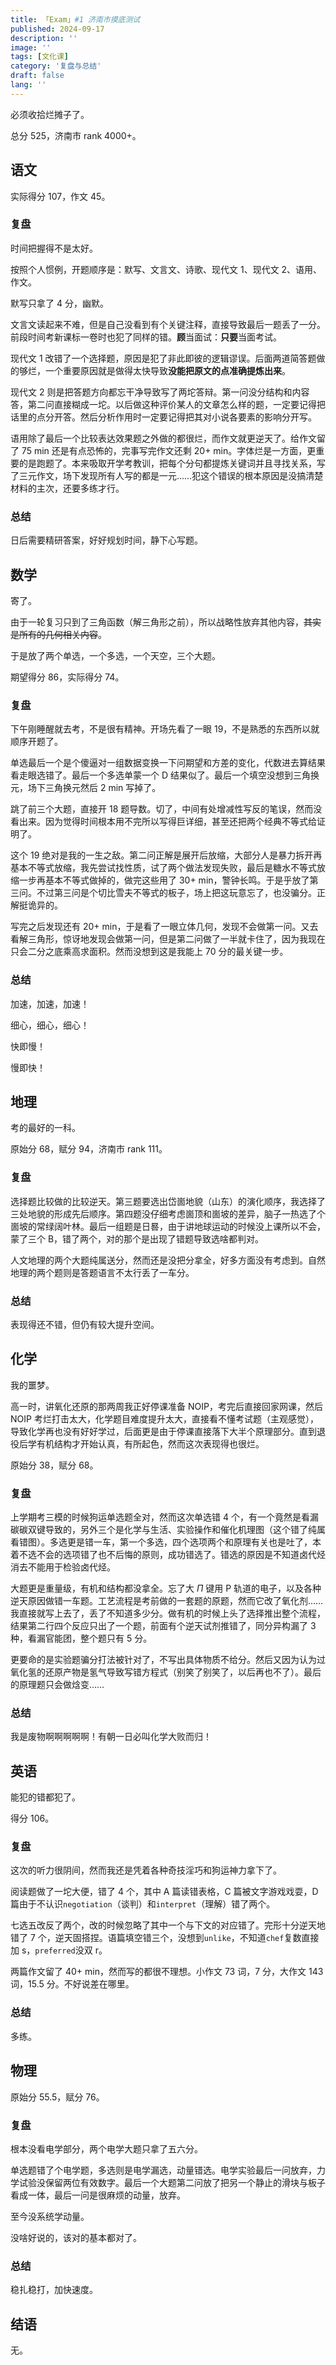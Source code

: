 ```yaml
---
title: 「Exam」#1 济南市摸底测试
published: 2024-09-17
description: ''
image: ''
tags: [文化课]
category: '复盘与总结'
draft: false 
lang: ''
---
```

必须收拾烂摊子了。

总分 $525$，济南市 rank 4000+。

## 语文

实际得分 $107$，作文 $45$。

### 复盘

时间把握得不是太好。

按照个人惯例，开题顺序是：默写、文言文、诗歌、现代文 1、现代文 2、语用、作文。

默写只拿了 4 分，幽默。

文言文读起来不难，但是自己没看到有个关键注释，直接导致最后一题丢了一分。前段时间考新课标一卷时也犯了同样的错。**顾**当面试：**只要**当面考试。

现代文 1 改错了一个选择题，原因是犯了非此即彼的逻辑谬误。后面两道简答题做的够烂，一个重要原因就是做得太快导致**没能把原文的点准确提炼出来**。

现代文 2 则是把答题方向都忘干净导致写了两坨答辩。第一问没分结构和内容答，第二问直接糊成一坨。以后做这种评价某人的文章怎么样的题，一定要记得把话里的点分开答。然后分析作用时一定要记得把其对小说各要素的影响分开写。

语用除了最后一个比较表达效果题之外做的都很烂，而作文就更逆天了。给作文留了 75 min 还是有点恐怖的，完事写完作文还剩 20+ min。字体烂是一方面，更重要的是跑题了。本来吸取开学考教训，把每个分句都提炼关键词并且寻找关系，写了三元作文，场下发现所有人写的都是一元……犯这个错误的根本原因是没搞清楚材料的主次，还要多练才行。

### 总结

日后需要精研答案，好好规划时间，静下心写题。

## 数学

寄了。

由于一轮复习只到了三角函数（解三角形之前），所以战略性放弃其他内容，~~其实是所有的几何相关内容~~。

于是放了两个单选，一个多选，一个天空，三个大题。

期望得分 $86$，实际得分 $74$。

### 复盘

下午刚睡醒就去考，不是很有精神。开场先看了一眼 19，不是熟悉的东西所以就顺序开题了。

单选最后一个是个傻逼对一组数据变换一下问期望和方差的变化，代数进去算结果看走眼选错了。最后一个多选单蒙一个 D 结果似了。最后一个填空没想到三角换元，场下三角换元然后 2 min 写掉了。

跳了前三个大题，直接开 18 题导数。切了，中间有处增减性写反的笔误，然而没看出来。因为觉得时间根本用不完所以写得巨详细，甚至还把两个经典不等式给证明了。

这个 19 绝对是我的一生之敌。第二问正解是展开后放缩，大部分人是暴力拆开再基本不等式放缩，我先尝试找性质，试了两个做法发现失败，最后是糖水不等式放缩一步再基本不等式做掉的，做完这些用了 30+ min，警钟长鸣。于是乎放了第三问。不过第三问是个切比雪夫不等式的板子，场上把这玩意忘了，也没骗分。正解挺诡异的。

写完之后发现还有 20+ min，于是看了一眼立体几何，发现不会做第一问。又去看解三角形，惊讶地发现会做第一问，但是第二问做了一半就卡住了，因为我现在只会二分之底乘高求面积。然而没想到这是我能上 70 分的最关键一步。

### 总结

加速，加速，加速！



细心，细心，细心！

快即慢！

慢即快！

## 地理

考的最好的一科。

原始分 $68$，赋分 $94$，济南市 rank 111。

### 复盘

选择题比较做的比较逆天。第三题要选出岱崮地貌（山东）的演化顺序，我选择了三处地貌的形成先后顺序。第四题没仔细考虑崮顶和崮坡的差异，脑子一热选了个崮坡的常绿阔叶林。最后一组题是日晷，由于讲地球运动的时候没上课所以不会，蒙了三个 B，错了两个，对的那个是出现了错题导致选啥都判对。

人文地理的两个大题纯属送分，然而还是没把分拿全，好多方面没有考虑到。自然地理的两个题则是答题语言不太行丢了一车分。

### 总结

表现得还不错，但仍有较大提升空间。

## 化学

我的噩梦。

高一时，讲氧化还原的那两周我正好停课准备 NOIP，考完后直接回家网课，然后 NOIP 考烂打击太大，化学题目难度提升太大，直接看不懂考试题（主观感觉），导致化学再也没有好好学过，后面更是由于停课直接落下大半个原理部分。直到退役后学有机结构才开始认真，有所起色，然而这次表现得也很烂。

原始分 $38$，赋分 $68$。

### 复盘

上学期考三模的时候狗运单选题全对，然而这次单选错 4 个，有一个竟然是看漏碳碳双键导致的，另外三个是化学与生活、实验操作和催化机理图（这个错了纯属看错图）。多选更是错一车，第一个多选，四个选项两个和原理有关也是吐了，本着不选不会的选项错了也不后悔的原则，成功错选了。错选的原因是不知道卤代烃消去不能用于检验卤代烃。

大题更是重量级，有机和结构都没拿全。忘了大 $\Pi$ 键用 P 轨道的电子，以及各种逆天原因做错一车题。工艺流程是考前做的一套题的原题，然而它改了氧化剂……我直接就写上去了，丢了不知道多少分。做有机的时候上头了选择推出整个流程，结果第二行四个反应只出了一个题，前面有个逆天试剂推错了，同分异构漏了 3 种，看漏官能团，整个题只有 5 分。

更要命的是实验题骗分打法被针对了，不写出具体物质不给分。然后又因为认为过氧化氢的还原产物是氢气导致写错方程式（别笑了别笑了，以后再也不了）。最后的原理题只会做焓变……

### 总结

我是废物啊啊啊啊啊！有朝一日必叫化学大败而归！

## 英语

能犯的错都犯了。

得分 $106$。

### 复盘

这次的听力很阴间，然而我还是凭着各种奇技淫巧和狗运神力拿下了。

阅读题做了一坨大便，错了 4 个，其中 A 篇读错表格，C 篇被文字游戏戏耍，D 篇由于不认识`negotiation`（谈判）和`interpret`（理解）错了两个。

七选五改反了两个，改的时候忽略了其中一个与下文的对应错了。完形十分逆天地错了 7 个，逆天固搭捏。语篇填空错三个，没想到`unlike`，不知道`chef`复数直接加 s，`preferred`没双 r。

两篇作文留了 40+ min，然而写的都很不理想。小作文 73 词，7 分，大作文 143 词，15.5 分。不好说差在哪里。

### 总结

多练。

## 物理

原始分 $55.5$，赋分 $76$。

### 复盘

根本没看电学部分，两个电学大题只拿了五六分。

单选题错了个电学题，多选则是电学漏选，动量错选。电学实验最后一问放弃，力学试验没保留两位有效数字。最后一个大题第二问放了把另一个静止的滑块与板子看成一体，最后一问是很麻烦的动量，放弃。

至今没系统学动量。

没啥好说的，该对的基本都对了。

### 总结

稳扎稳打，加快速度。

## 结语

无。